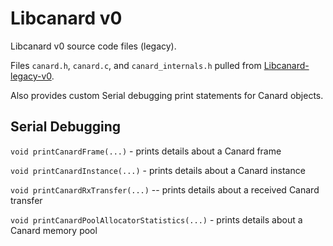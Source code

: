 # Libcanard v0

Libcanard v0 source code files (legacy).

Files `canard.h`, `canard.c`, and `canard_internals.h` pulled from [Libcanard-legacy-v0](https://github.com/UAVCAN/libcanard/tree/legacy-v0).

Also provides custom Serial debugging print statements for Canard objects.

## Serial Debugging

`void printCanardFrame(...)` - prints details about a Canard frame

`void printCanardInstance(...)` - prints details about a Canard instance

`void printCanardRxTransfer(...)` -- prints details about a received Canard transfer

`void printCanardPoolAllocatorStatistics(...)` - prints details about a Canard memory pool
